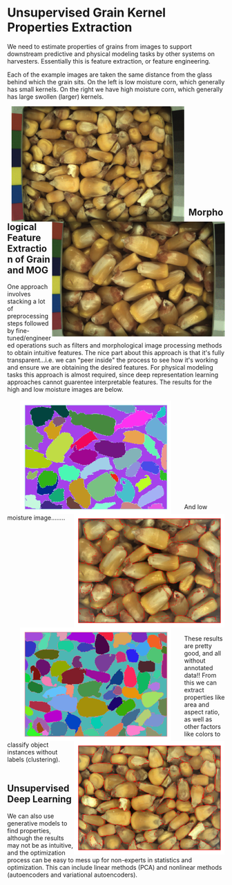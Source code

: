 # Unsupervised Grain Kernel Properties Extraction

We need to estimate properties of grains from images to support downstream predictive and physical modeling tasks by other systems on harvesters.  Essentially this is feature extraction, or feature engineering.

Each of the example images are taken the same distance from the glass behind which the grain sits.  On the left is low moisture corn, which generally has small kernels.  On the right we have high moisture corn, which generally has large swollen (larger) kernels.


<img src="Data/NG3_GQ_Corn_11MC_59lbs_50F_2017-11-16_11-0-33_Sensor-1_Frame-36_Ts-1510851850.1548.png" width="400" hspace="10" align="left">  <img src="Data/NG3_GQ_Corn_32MC_53lbs_99F_2017-7-18_10-31-45_Sensor-1_Frame-32_Ts-1500374550.1573.png" width="400" align="right">

<br/><br/><br/><br/><br/><br/><br/><br/><br/><br/><br/><br/>

## Morphological Feature Extraction of Grain and MOG

One approach involves stacking a lot of preprocessing steps followed by fine-tuned/engineered operations such as filters and morphological image processing methods to obtain intuitive features.  The nice part about this approach is that it's fully transparent...i.e. we can "peer inside" the process to see how it's working and ensure we are obtaining the desired features.  For physical modeling tasks this approach is almost required, since deep representation learning approaches cannot guarentee interpretable features.  The results for the high and low moisture images are below. 
<br/><br/>
<img src="Data/high_moisture_corn_labels.png" width="350" hspace="30" align="left">  <img src="Data/high_moisture_overlay.png" width="350" hspace="0" align="right">
<br/><br/><br/><br/><br/><br/><br/><br/><br/><br/><br/><br/>
<br/>
<br/>
And low moisture image........
<br/><br/>
<img src="Data/low_moisture_corn_labels.png" width="350" hspace="30" align="left">  <img src="Data/low_moisture_overlay_corn.png" width="350" hspace="0" align="right">
<br/><br/><br/><br/><br/><br/><br/><br/><br/><br/><br/><br/>
<br/>
<br/>
These results are pretty good, and all without annotated data!! From this we can extract properties like area and aspect ratio, as well as other factors like colors to classify object instances without labels (clustering).
<br/><br/>


## Unsupervised Deep Learning

We can also use generative models to find properties, although the results may not be as intuitive, and the optimization process can be easy to mess up for non-experts in statistics and optimization.  This can include linear methods (PCA) and nonlinear methods (autoencoders and variational autoencoders).
